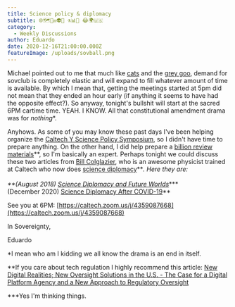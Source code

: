 ```yaml
---
title: Science policy & diplomacy
subtitle: 🌐🗺️📃✉️👽🔬 ⚗📊🔭 😂🌍🇺🇸
category:
  - Weekly Discussions
author: Eduardo
date: 2020-12-16T21:00:00.000Z
featureImage: /uploads/sovball.png
---
```

Michael pointed out to me that much like [cats](http://pbs.org/newshour/science/answering-the-question-that-won-me-the-ig-nobel-prize-are-cats-liquid) and the [grey goo](https://en.wikipedia.org/wiki/Gray_goo), demand for sovclub is completely elastic and will expand to fill whatever amount of time is available. By which I mean that, getting the meetings started at 5pm did not mean that they ended an hour early (if anything it seems to have had the opposite effect?). So anyway, tonight's bullshit will start at the sacred 6PM cartime time. YEAH. I KNOW. All that constitutional amendment drama was for *nothing**.



Anyhows. As some of you may know these past days I've been helping organize the [Caltech Y Science Policy Symposium](https://sass.caltech.edu/sps), so I didn't have time to prepare anything. On the other hand, I did help prepare a [billion review materials](https://docs.google.com/document/d/e/2PACX-1vSVyYWibJkGpuYVE82yOMnGAJDZLDm9PfIaDnEQM9trQjAHXon9UCJSrji5xo7YR98PW2SGD1GmcGhD/pub)\*\*, so I'm basically an expert. Perhaps tonight we could discuss these two articles from [Bill Colglazier](https://en.wikipedia.org/wiki/William_Colglazier), who is an awesome physicist trained at Caltech who now does [science diplomacy](https://www.sciencediplomacy.org/about)\*\**. Here they are:\
\
**(August 2018) [Science Diplomacy and Future Worlds](https://www.sciencediplomacy.org/editorial/2018/science-diplomacy-and-future-worlds)****\
(December 2020) [Science Diplomacy After COVID-19](https://sciencepolicy.ca/posts/science-diplomacy-after-covid-19/)**



See you at 6PM: [https://caltech.zoom.us/j/​4359087668](https://caltech.zoom.us/j/4359087668)

In Sovereignty,



Eduardo



\*I mean who am I kidding we all know the drama is an end in itself.



\*\*If you care about tech regulation I highly recommend this article: [New Digital Realities; New Oversight Solutions in the U.S. - The Case for a Digital Platform Agency and a New Approach to Regulatory Oversight](https://shorensteincenter.org/new-digital-realities-tom-wheeler-phil-verveer-gene-kimmelman/)



\*\**Yes I'm thinking things.